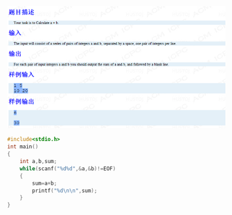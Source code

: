 ![](./images/1.png)
```c
#include<stdio.h>
int main()
{
	int a,b,sum;
	while(scanf("%d%d",&a,&b)!=EOF)
	{
		sum=a+b;
		printf("%d\n\n",sum);
	}
}
```

